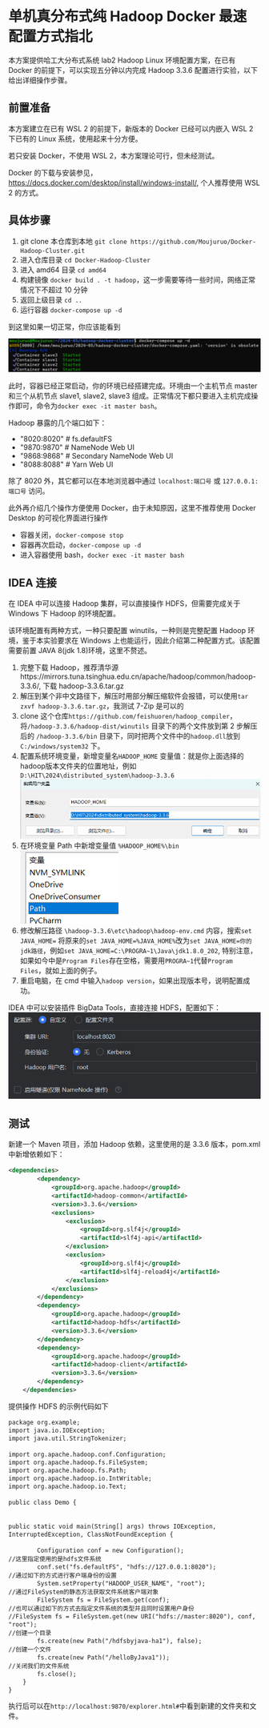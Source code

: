 # 单机真分布式纯 Hadoop Docker 最速配置方式指北

本方案提供哈工大分布式系统 lab2 Hadoop Linux 环境配置方案，在已有 Docker 的前提下，可以实现五分钟以内完成 Hadoop 3.3.6 配置进行实验，以下给出详细操作步骤。

## 前置准备

本方案建立在已有 WSL 2 的前提下，新版本的 Docker 已经可以内嵌入 WSL 2 下已有的 Linux 系统，使用起来十分方便。

若只安装 Docker，不使用 WSL 2，本方案理论可行，但未经测试。

Docker 的下载与安装参见，https://docs.docker.com/desktop/install/windows-install/, 个人推荐使用 WSL 2 的方式。

## 具体步骤

1. git clone 本仓库到本地 `git clone https://github.com/Moujuruo/Docker-Hadoop-Cluster.git`
2. 进入仓库目录 `cd Docker-Hadoop-Cluster`
3. 进入 amd64 目录 `cd amd64`
4. 构建镜像 `docker build . -t hadoop`，这一步需要等待一些时间，网络正常情况下不超过 10 分钟
5. 返回上级目录 `cd ..`
6. 运行容器 `docker-compose up -d`

到这里如果一切正常，你应该能看到

![alt text](Picture/image.png)

此时，容器已经正常启动，你的环境已经搭建完成。环境由一个主机节点 master 和三个从机节点 slave1, slave2, slave3 组成。正常情况下都只要进入主机完成操作即可，命令为`docker exec -it master bash`。

Hadoop 暴露的几个端口如下：
- "8020:8020" # fs.defaultFS
- "9870:9870" # NameNode Web UI
- "9868:9868" # Secondary NameNode Web UI
- "8088:8088" # Yarn Web UI

除了 8020 外，其它都可以在本地浏览器中通过 `localhost:端口号` 或 `127.0.0.1:端口号` 访问。

此外再介绍几个操作方便使用 Docker，由于未知原因，这里不推荐使用 Docker Desktop 的可视化界面进行操作
- 容器关闭，`docker-compose stop`
- 容器再次启动，`docker-compose up -d`
- 进入容器使用 bash，`docker exec -it master bash`

## IDEA 连接

在 IDEA 中可以连接 Hadoop 集群，可以直接操作 HDFS，但需要完成关于 Windows 下 Hadoop 的环境配置。

该环境配置有两种方式，一种只要配置 winutils，一种则是完整配置 Hadoop 环境，鉴于本实验要求在 Windows 上也能运行，因此介绍第二种配置方式。该配置需要前置 JAVA 8(jdk 1.8)环境，这里不赘述。

1. 完整下载 Hadoop，推荐清华源https://mirrors.tuna.tsinghua.edu.cn/apache/hadoop/common/hadoop-3.3.6/, 下载 hadoop-3.3.6.tar.gz 
2. 解压到某个非中文路径下，解压时用部分解压缩软件会报错，可以使用`tar zxvf hadoop-3.3.6.tar.gz`，我测试 7-Zip 是可以的
3. clone 这个仓库`https://github.com/feishuoren/hadoop_compiler`，将`/hadoop-3.3.6/hadoop-dist/winutils` 目录下的两个文件放到第 2 步解压后的 `/hadoop-3.3.6/bin` 目录下，同时把两个文件中的`hadoop.dll`放到 `C:/windows/system32` 下。
4. 配置系统环境变量，新增变量名`HADOOP_HOME`
变量值：就是你上面选择的hadoop版本文件夹的位置地址，例如`D:\HIT\2024\distributed_system\hadoop-3.3.6`
![alt text](Picture/image2.png)
5. 在环境变量 Path 中新增变量值 `%HADOOP_HOME%\bin`
![alt text](Picture/image3.png)
6. 修改解压路径 `\hadoop-3.3.6\etc\hadoop\hadoop-env.cmd` 内容，搜索`set JAVA_HOME=` 将原来的`set JAVA_HOME=%JAVA_HOME%`改为`set JAVA_HOME=你的jdk路径`，例如`set JAVA_HOME=C:\PROGRA~1\Java\jdk1.8.0_202`, 特别注意，如果如今中是`Program Files`存在空格，需要用`PROGRA~1`代替`Program Files`，就如上面的例子。
7. 重启电脑，在 cmd 中输入`hadoop version`，如果出现版本号，说明配置成功。

IDEA 中可以安装插件 BigData Tools，直接连接 HDFS，配置如下：
![alt text](Picture/image4.png)


## 测试

新建一个 Maven 项目，添加 Hadoop 依赖，这里使用的是 3.3.6 版本，pom.xml 中新增依赖如下：

```xml
<dependencies>
        <dependency>
            <groupId>org.apache.hadoop</groupId>
            <artifactId>hadoop-common</artifactId>
            <version>3.3.6</version>
            <exclusions>
                <exclusion>
                    <groupId>org.slf4j</groupId>
                    <artifactId>slf4j-api</artifactId>
                </exclusion>
                <exclusion>
                    <groupId>org.slf4j</groupId>
                    <artifactId>slf4j-reload4j</artifactId>
                </exclusion>
            </exclusions>
        </dependency>
        <dependency>
            <groupId>org.apache.hadoop</groupId>
            <artifactId>hadoop-hdfs</artifactId>
            <version>3.3.6</version>
        </dependency>
        <dependency>
            <groupId>org.apache.hadoop</groupId>
            <artifactId>hadoop-client</artifactId>
            <version>3.3.6</version>
        </dependency>
    </dependencies>
```
提供操作 HDFS 的示例代码如下
```
package org.example;
import java.io.IOException;
import java.util.StringTokenizer;

import org.apache.hadoop.conf.Configuration;
import org.apache.hadoop.fs.FileSystem;
import org.apache.hadoop.fs.Path;
import org.apache.hadoop.io.IntWritable;
import org.apache.hadoop.io.Text;

public class Demo {


public static void main(String[] args) throws IOException, InterruptedException, ClassNotFoundException {

        Configuration conf = new Configuration();
//这里指定使用的是hdfs文件系统
        conf.set("fs.defaultFS", "hdfs://127.0.0.1:8020");
//通过如下的方式进行客户端身份的设置
        System.setProperty("HADOOP_USER_NAME", "root");
//通过FileSystem的静态方法获取文件系统客户端对象
        FileSystem fs = FileSystem.get(conf);
//也可以通过如下的方式去指定文件系统的类型并且同时设置用户身份
//FileSystem fs = FileSystem.get(new URI("hdfs://master:8020"), conf, "root");
//创建一个目录
        fs.create(new Path("/hdfsbyjava-ha1"), false);
//创建一个文件
        fs.create(new Path("/helloByJava1"));
//关闭我们的文件系统
        fs.close();
    }
}
```
执行后可以在`http://localhost:9870/explorer.html#`中看到新建的文件夹和文件。